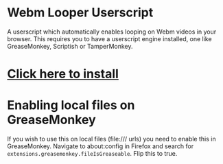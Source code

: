 # Webm Looper Userscript

A userscript which automatically enables looping on Webm videos in your browser.
This requires you to have a userscript engine installed, one like GreaseMonkey, Scriptish or TamperMonkey.

# [Click here to install](https://github.com/WhatIsThisImNotGoodWithComputers/webm-looper-userscript/raw/master/webm-looper.user.js)

# Enabling local files on GreaseMonkey

If you wish to use this on local files (file:/// urls) you need to enable this in GreaseMonkey.
Navigate to about:config in Firefox and search for `extensions.greasemonkey.fileIsGreaseable`. Flip this to true.
